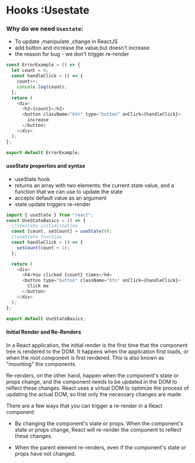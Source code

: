 # Hooks :Usestate

### Why do we need `Usestate`:

- To update ,manipulate ,change in ReactJS
- add button and increase the value,but doesn't increase
- the reason for bug - we don't trigger re-render

```js
const ErrorExample = () => {
  let count = 0;
  const handleClick = () => {
    count++;
    console.log(count);
  };
  return (
    <div>
      <h2>{count}</h2>
      <button className="btn" type="button" onClick={handleClick}>
        increase
      </button>
    </div>
  );
};

export default ErrorExample;
```

#### useState properties and syntax

- useState hook
- returns an array with two elements: the current state value, and a function that we can use to update the state
- accepts default value as an argument
- state update triggers re-render

```js
import { useState } from "react";
const UseStateBasics = () => {
  //usestate initialization
  const [count, setCount] = useState(0);
  //useState function
  const handleClick = () => {
    setCount(count + 1);
  };

  return (
    <div>
      <h4>You clicked {count} times</h4>
      <button type="button" className="btn" onClick={handleClick}>
        Click me
      </button>
    </div>
  );
};

export default UseStateBasics;
```

#### Initial Render and Re-Renders

In a React application, the initial render is the first time that the component tree is rendered to the DOM. It happens when the application first loads, or when the root component is first rendered. This is also known as "mounting" the components.

Re-renders, on the other hand, happen when the component's state or props change, and the component needs to be updated in the DOM to reflect these changes. React uses a virtual DOM to optimize the process of updating the actual DOM, so that only the necessary changes are made.

There are a few ways that you can trigger a re-render in a React component:

- By changing the component's state or props. When the component's state or props change, React will re-render the component to reflect these changes.

- When the parent element re-renders, even if the component's state or props have not changed.
